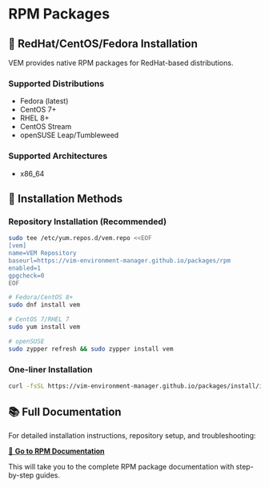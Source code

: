 # RPM Packages

## 🎩 RedHat/CentOS/Fedora Installation

VEM provides native RPM packages for RedHat-based distributions.

### Supported Distributions
- Fedora (latest)
- CentOS 7+
- RHEL 8+
- CentOS Stream
- openSUSE Leap/Tumbleweed

### Supported Architectures
- x86_64

## 🚀 Installation Methods

### Repository Installation (Recommended)
```bash
sudo tee /etc/yum.repos.d/vem.repo <<EOF
[vem]
name=VEM Repository
baseurl=https://vim-environment-manager.github.io/packages/rpm
enabled=1
gpgcheck=0
EOF

# Fedora/CentOS 8+
sudo dnf install vem

# CentOS 7/RHEL 7
sudo yum install vem

# openSUSE
sudo zypper refresh && sudo zypper install vem
```

### One-liner Installation
```bash
curl -fsSL https://vim-environment-manager.github.io/packages/install/install-rpm.sh | bash
```

## 📚 Full Documentation

For detailed installation instructions, repository setup, and troubleshooting:

[🔗 **Go to RPM Documentation**](../rpm/docs/)

This will take you to the complete RPM package documentation with step-by-step guides.